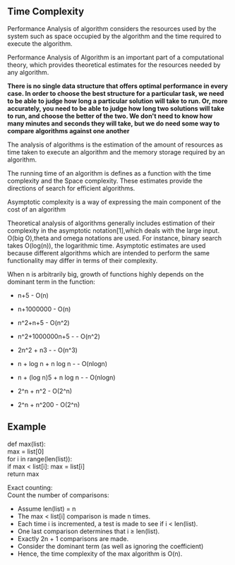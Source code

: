 ## Time Complexity

Performance Analysis of algorithm considers the resources used by the system such as space occupied by the algorithm and the time required to execute the algorithm.

Performance Analysis of Algorithm is an important part of a computational theory, which provides theoretical estimates for the resources needed by any algorithm.


**There is no single data structure that offers optimal performance in every case. In order to choose the best structure for a particular task, we need to be able to judge how long a particular solution will take to run. Or, more accurately, you need to be able to judge how long two solutions will take to run, and choose the better of the two. We don't need to know how many minutes and seconds they will take, but we do need some way to compare algorithms against one another**

The analysis of algorithms is the estimation of the amount of resources as time taken to execute an algorithm and the memory storage required by an algorithm.

The running time of an algorithm is defines as a function with the time complexity and the Space complexity. These estimates provide the directions of search for efficient algorithms. 

Asymptotic complexity is a way of expressing the main component of the cost of an algorithm

Theoretical analysis of algorithms generally includes estimation of their complexity in the asymptotic notation[1],which deals with the large input. O(big O),theta and omega notations are used. For instance, binary search takes O(log(n)), the logarithmic time. Asymptotic estimates are used because different algorithms which are intended to perform the same functionality may differ in terms of their complexity.


When n is arbitrarily big, growth of functions highly depends on the dominant term in the function:
- n+5 - O(n)

- n+1000000 - O(n)
 
- n^2+n+5 - O(n^2)

- n^2+1000000n+5 - - O(n^2)

- 2n^2 + n3 - - O(n^3)

- n + log n + n log n - - O(nlogn)

- n + (log n)5 + n log n - - O(nlogn)

- 2^n + n^2 - O(2^n)

- 2^n + n^200 - O(2^n)

## Example

def max(list):<br />
max = list[0] <br />
 for i in range(len(list)):<br />
 if max < list[i]: max = list[i]<br />
 return max<br />

Exact counting:<br />
Count the number of comparisons:<br />
- Assume len(list) = n<br />
- The max < list[i] comparison is made n times.<br />
- Each time i is incremented, a test is made to see if i < len(list).<br />
- One last comparison determines that i ≥ len(list).<br />
- Exactly 2n + 1 comparisons are made.<br />
- Consider the dominant term (as well as ignoring the coefficient)<br />
- Hence, the time complexity of the max algorithm is O(n).<br />
